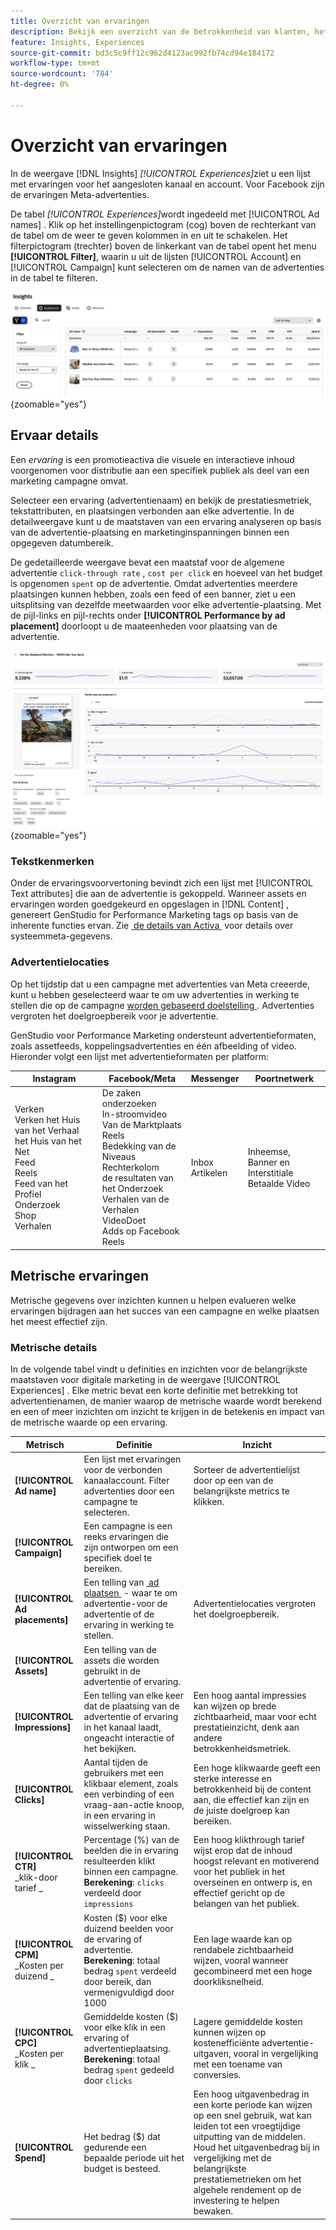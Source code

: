 ```yaml
---
title: Overzicht van ervaringen
description: Bekijk een overzicht van de betrokkenheid van klanten, het budget en de uitgaven voor ervaringen en plaatsingsprestaties in Adobe GenStudio for Performance Marketing.
feature: Insights, Experiences
source-git-commit: bd3c5c9ff12c962d4123ac992fb74cd94e184172
workflow-type: tm+mt
source-wordcount: '784'
ht-degree: 0%

---
```


# Overzicht van ervaringen

In de weergave [!DNL Insights] _[!UICONTROL Experiences]_&#x200B;ziet u een lijst met ervaringen voor het aangesloten kanaal en account. Voor Facebook zijn de ervaringen Meta-advertenties.

De tabel _[!UICONTROL Experiences]_&#x200B;wordt ingedeeld met [!UICONTROL Ad names] . Klik op het instellingenpictogram (cog) boven de rechterkant van de tabel om de weer te geven kolommen in en uit te schakelen. Het filterpictogram (trechter) boven de linkerkant van de tabel opent het menu **[!UICONTROL Filter]**, waarin u uit de lijsten [!UICONTROL Account] en [!UICONTROL Campaign] kunt selecteren om de namen van de advertenties in de tabel te filteren.

![&#x200B; de filter en lijst van Ervaringen &#x200B;](/help/assets/insights-experiences-filter.png){zoomable="yes"}

## Ervaar details

Een _ervaring_ is een promotieactiva die visuele en interactieve inhoud voorgenomen voor distributie aan een specifiek publiek als deel van een marketing campagne omvat.

Selecteer een ervaring (advertentienaam) en bekijk de prestatiesmetriek, tekstattributen, en plaatsingen verbonden aan elke advertentie. In de detailweergave kunt u de maatstaven van een ervaring analyseren op basis van de advertentie-plaatsing en marketinginspanningen binnen een opgegeven datumbereik.

De gedetailleerde weergave bevat een maatstaf voor de algemene advertentie `click-through rate` , `cost per click` en hoeveel van het budget is opgenomen `spent` op de advertentie. Omdat advertenties meerdere plaatsingen kunnen hebben, zoals een feed of een banner, ziet u een uitsplitsing van dezelfde meetwaarden voor elke advertentie-plaatsing. Met de pijl-links en pijl-rechts onder **[!UICONTROL Performance by ad placement]** doorloopt u de maateenheden voor plaatsing van de advertentie.

![&#x200B; voeg details met metriek en advertentiepunten toe &#x200B;](/help/assets/insights-experience-details.png){zoomable="yes"}

### Tekstkenmerken

Onder de ervaringsvoorvertoning bevindt zich een lijst met [!UICONTROL Text attributes] die aan de advertentie is gekoppeld. Wanneer assets en ervaringen worden goedgekeurd en opgeslagen in [!DNL Content] , genereert GenStudio for Performance Marketing tags op basis van de inherente functies ervan. Zie [&#x200B; de details van Activa &#x200B;](../content/asset-details.md#system-metadata) voor details over systeemmeta-gegevens.

### Advertentielocaties

Op het tijdstip dat u een campagne met advertenties van Meta creeerde, kunt u hebben geselecteerd waar te om uw advertenties in werking te stellen die op de campagne [&#x200B; worden gebaseerd doelstelling &#x200B;](channels.md#objectives). Advertenties vergroten het doelgroepbereik voor je advertentie.

GenStudio voor Performance Marketing ondersteunt advertentieformaten, zoals assetfeeds, koppelingsadvertenties en één afbeelding of video. Hieronder volgt een lijst met advertentieformaten per platform:

| Instagram | Facebook/Meta | Messenger | Poortnetwerk |
| ------------ | ---------------- | ------------ | ---------------- |
| Verken <br> Verken het Huis van het Verhaal het Huis van het Net <br> Feed <br> Reels <br> Feed van het Profiel <br> Onderzoek <br> Shop <br> Verhalen<br> | De zaken onderzoeken <br> In-stroomvideo <br> Van de Marktplaats <br> Reels <br> Bedekking van de Niveaus <br> Rechterkolom <br> de resultaten van het Onderzoek <br> Verhalen van de Verhalen <br> VideoDoet <br> Adds op Facebook Reels<br> | Inbox <br> Artikelen | Inheemse, Banner en Interstitiale <br> Betaalde Video |

## Metrische ervaringen

Metrische gegevens over inzichten kunnen u helpen evalueren welke ervaringen bijdragen aan het succes van een campagne en welke plaatsen het meest effectief zijn.

<!-- For example, -->

### Metrische details

In de volgende tabel vindt u definities en inzichten voor de belangrijkste maatstaven voor digitale marketing in de weergave [!UICONTROL Experiences] . Elke metric bevat een korte definitie met betrekking tot advertentienamen, de manier waarop de metrische waarde wordt berekend en een of meer inzichten om inzicht te krijgen in de betekenis en impact van de metrische waarde op een ervaring.

| Metrisch | Definitie | Inzicht |
| ---------------------- | ----------------------------- | -------------------------------- |
| **[!UICONTROL Ad name]** | Een lijst met ervaringen voor de verbonden kanaalaccount. Filter advertenties door een campagne te selecteren. | Sorteer de advertentielijst door op een van de belangrijkste metrics te klikken. |
| **[!UICONTROL Campaign]** | Een campagne is een reeks ervaringen die zijn ontworpen om een specifiek doel te bereiken. | |
| **[!UICONTROL Ad placements]** | Een telling van [&#x200B; ad plaatsen &#x200B;](#ad-placements) - waar te om advertentie-voor de advertentie of de ervaring in werking te stellen. | Advertentielocaties vergroten het doelgroepbereik. |
| **[!UICONTROL Assets]** | Een telling van de assets die worden gebruikt in de advertentie of ervaring. | |
| **[!UICONTROL Impressions]** | Een telling van elke keer dat de plaatsing van de advertentie of ervaring in het kanaal laadt, ongeacht interactie of het bekijken. | Een hoog aantal impressies kan wijzen op brede zichtbaarheid, maar voor echt prestatieinzicht, denk aan andere betrokkenheidsmetriek. |
| **[!UICONTROL Clicks]** | Aantal tijden de gebruikers met een klikbaar element, zoals een verbinding of een vraag-aan-actie knoop, in een ervaring in wisselwerking staan. | Een hoge klikwaarde geeft een sterke interesse en betrokkenheid bij de content aan, die effectief kan zijn en de juiste doelgroep kan bereiken. |
| **[!UICONTROL CTR]**<br>_klik-door tarief _ | Percentage (%) van de beelden die in ervaring resulteerden klikt binnen een campagne.<br>**Berekening**: `clicks` verdeeld door `impressions` | Een hoog klikthrough tarief wijst erop dat de inhoud hoogst relevant en motiverend voor het publiek in het overseinen en ontwerp is, en effectief gericht op de belangen van het publiek. |
| **[!UICONTROL CPM]**<br>_Kosten per duizend _ | Kosten ($) voor elke duizend beelden voor de ervaring of advertentie.<br>**Berekening**: totaal bedrag `spent` verdeeld door bereik, dan vermenigvuldigd door 1000 | Een lage waarde kan op rendabele zichtbaarheid wijzen, vooral wanneer gecombineerd met een hoge doorkliksnelheid. |
| **[!UICONTROL CPC]**<br>_Kosten per klik _ | Gemiddelde kosten ($) voor elke klik in een ervaring of advertentieplaatsing.<br>**Berekening**: totaal bedrag `spent` gedeeld door `clicks` | Lagere gemiddelde kosten kunnen wijzen op kostenefficiënte advertentie-uitgaven, vooral in vergelijking met een toename van conversies. |
| **[!UICONTROL Spend]** | Het bedrag ($) dat gedurende een bepaalde periode uit het budget is besteed. | Een hoog uitgavenbedrag in een korte periode kan wijzen op een snel gebruik, wat kan leiden tot een vroegtijdige uitputting van de middelen. Houd het uitgavenbedrag bij in vergelijking met de belangrijkste prestatiemetrieken om het algehele rendement op de investering te helpen bewaken. |
